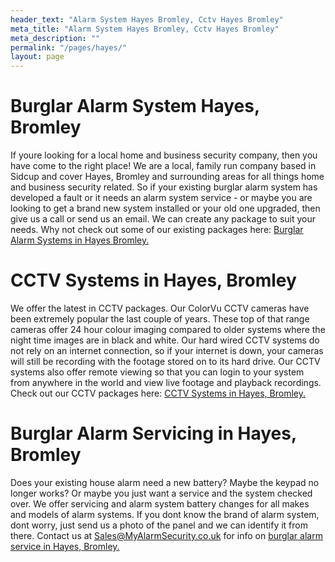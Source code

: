 ```yaml
---
header_text: "Alarm System Hayes Bromley, Cctv Hayes Bromley"
meta_title: "Alarm System Hayes Bromley, Cctv Hayes Bromley"
meta_description: ""
permalink: "/pages/hayes/"
layout: page
---
```


# Burglar Alarm System Hayes, Bromley 

If youre looking for a local home and business security company, then you have come to the right place! We are a local, family run company based in Sidcup and cover Hayes, Bromley and surrounding areas for all things home and business security related. So if your existing burglar alarm system has developed a fault or it needs an alarm system service - or maybe you are looking to get a brand new system installed or your old one upgraded, then give us a call or send us an email. We can create any package to suit your needs. Why not check out some of our existing packages here: [Burglar Alarm Systems in Hayes Bromley.](../categories/burglar-alarms.php.html)

# CCTV Systems in Hayes, Bromley 

We offer the latest in CCTV packages. Our ColorVu CCTV cameras have been extremely popular the last couple of years. These top of that range cameras offer 24 hour colour imaging compared to older systems where the night time images are in black and white. Our hard wired CCTV systems do not rely on an internet connection, so if your internet is down, your cameras will still be recording with the footage stored on to its hard drive. Our CCTV systems also offer remote viewing so that you can login to your system from anywhere in the world and view live footage and playback recordings. Check out our CCTV packages here: [CCTV Systems in Hayes, Bromley.](../categories/cctv.php.html)

# Burglar Alarm Servicing in Hayes, Bromley 

Does your existing house alarm need a new battery? Maybe the keypad no longer works? Or maybe you just want a service and the system checked over. We offer servicing and alarm system battery changes for all makes and models of alarm systems. If you dont know the brand of alarm system, dont worry, just send us a photo of the panel and we can identify it from there. Contact us at <Sales@MyAlarmSecurity.co.uk> for info on [burglar alarm service in Hayes, Bromley.](../categories/servicing-and-repairs.php.html)